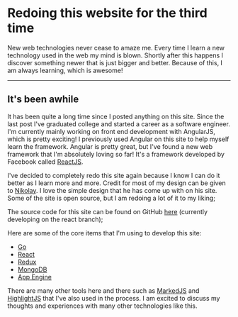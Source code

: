 # Redoing this website for the third time

New web technologies never cease to amaze me. Every time I learn a new technology used in the web my mind is blown. Shortly after this happens
I discover something newer that is just bigger and better. Because of this, I am always learning, which is awesome!

---

## It's been awhile

It has been quite a long time since I posted anything on this site. Since the last post I've graduated college and started a career as a software engineer.
I'm currently mainly working on front end development with AngularJS, which is pretty exciting! I previously used Angular on this site to help myself learn the framework.
Angular is pretty great, but I've found a new web framework that I'm absolutely loving so far! It's a framework developed by Facebook called [ReactJS](https://facebook.github.io/react/).

I've decided to completely redo this site again because I know I can do it better as I learn more and more. Credit for most of my design can be given to [Nikolay](http://nikolay.rocks).
I love the simple design that he has come up with on his site. Some of the site is open source, but I am redoing a lot of it to my liking;

The source code for this site can be found on GitHub [here](https://github.com/mgerb/mywebsite) (currently developing on the react branch);

Here are some of the core items that I'm using to develop this site:

- [Go](https://golang.org/)
- [React](https://facebook.github.io/react/)
- [Redux](http://redux.js.org/docs/introduction/)
- [MongoDB](https://www.mongodb.com/)
- [App Engine](https://cloud.google.com/appengine/)

There are many other tools here and there such as [MarkedJS](https://github.com/chjj/marked) and [HighlightJS](https://highlightjs.org/)
that I've also used in the process. I am excited to discuss my thoughts and experiences with many other technologies like this.
